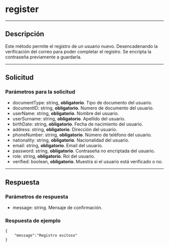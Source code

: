 # register

---
## Descripción
Este método permite el registro de un usuario nuevo. Desencadenando la verificación del correo para poder completar el registro. Se encripta la contraseña previamente a guardarla.

---
## Solicitud
### Parámetros para la solicitud
* documentType: string, **obligatorio**. Tipo de documento del usuario.
* documentID: string, **obligatorio**. Numero de documento del usuario.
* userName: string, **obligatorio**. Nombre del usuario.
* userSurname: string, **obligatorio**. Apellido del usuario.
* birthDate: string, **obligatorio**. Fecha de nacimiento del usuario.
* address: string, **obligatorio**. Dirección del usuario.
* phoneNumber: string, **obligatorio**. Número de teléfono del usuario.
* nationality: string, **obligatorio**. Nacionalidad del usuario.
* email: string, **obligatorio**. Email del usuario.
* password: string, **obligatorio**. Contraseña no encriptada del usuario.
* role: string, **obligatorio**. Rol del usuario.
* verified: boolean, **obligatorio**. Muestra si el usuario está verificado o no.

---
## Respuesta
### Parámetros de respuesta
* message: string. Mensaje de confirmación.

### Respuesta de ejemplo
```
{
    "message":"Registro exitoso"
}
```